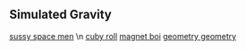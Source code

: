 ## Simulated Gravity
[sussy space men](SimulatedGravity.github.io/sussy-space-men) \n
[cuby roll](SimulatedGravity.github.io/cuby-roll)
[magnet boi](SimulatedGravity.github.io/magnet-boi)
[geometry geometry](SimulatedGravity.github.io/geometry-geometry)
